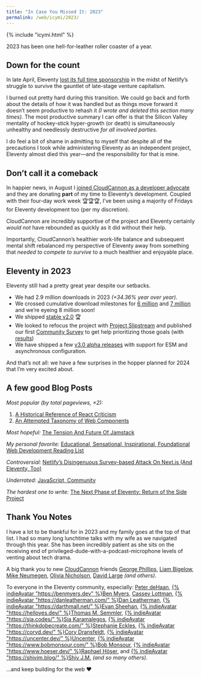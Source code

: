 ```yaml
---
title: "In Case You Missed It: 2023"
permalink: /web/icymi/2023/
---
```

{% include "icymi.html" %}

2023 has been one hell-for-leather roller coaster of a year.

## Down for the count

In late April, Eleventy [lost its full time sponsorship](/web/eleventy-side-project/) in the midst of Netlify’s struggle to survive the gauntlet of late-stage venture capitalism.

I burned out pretty hard during this transition. We could go back and forth about the details of how it was handled but as things move forward it doesn’t seem productive to rehash it _(I wrote and deleted this section many times)_. The most productive summary I can offer is that the Silicon Valley mentality of hockey-stick hyper-growth (or death) is simultaneously unhealthy and needlessly destructive _for all involved parties_.

I do feel a bit of shame in admitting to myself that despite all of the precautions I took while administering Eleventy as an independent project, Eleventy almost died this year—and the responsibility for that is mine.

## Don’t call it a comeback

In happier news, in August I [joined CloudCannon as a developer advocate](/web/cloudcannon/) and they are donating **part** of my time to Eleventy’s development. Coupled with their four-day work week 🏆🏆🏆, I’ve been using a majority of Fridays for Eleventy development too (per my discretion).

CloudCannon are incredibly supportive of the project and Eleventy certainly _would not_ have rebounded as quickly as it did without their help.

Importantly, CloudCannon’s healthier work-life balance and subsequent mental shift rebalanced my perspective of Eleventy away from something that _needed to compete to survive_ to a much healthier and enjoyable place.

## Eleventy in 2023

Eleventy still had a pretty great year despite our setbacks.

*  We had 2.9 million downloads in 2023 _(+34.36% year over year)_.
* We crossed cumulative download milestones for [6 million](https://www.11ty.dev/blog/six-million/) and [7 million](https://www.11ty.dev/blog/seven-million/) and we’re eyeing 8 million soon!
* We shipped [stable v2.0](https://www.11ty.dev/blog/eleventy-v2/) 🏆
* We looked to refocus the project with [Project Slipstream](https://github.com/11ty/eleventy/pull/3074) and published our first [Community Survey](https://www.11ty.dev/blog/community-survey/) to get help prioritizing those goals (with [results](https://www.11ty.dev/blog/community-survey-results/))
* We have shipped a few [v3.0 alpha releases](https://www.11ty.dev/blog/canary-eleventy-v3/) with support for ESM and asynchronous configuration.

And that’s not all: we have a few surprises in the hopper planned for 2024 that I’m very excited about.

## A few good Blog Posts

_Most popular (by total pageviews, ×2):_

1. [A Historical Reference of React Criticism](/web/react-criticism/)
1. [An Attempted Taxonomy of Web Components](/web/a-taxonomy-of-web-component-types/)

_Most hopeful:_ [The Tension And Future Of Jamstack](/web/jamstack-future/)

_My personal favorite:_ [Educational, Sensational, Inspirational, Foundational Web Development Reading List](/web/esif/)

_Controversial:_ [Netlify’s Disingenuous Survey-based Attack On Next.js (And Eleventy, Too)](/web/netlify-and-nextjs/)

_Underrated:_ [JavaScript, Community](/web/javascript-community/)

_The hardest one to write:_ [The Next Phase of Eleventy: Return of the Side Project](/web/eleventy-side-project/)

## Thank You Notes

I have a lot to be thankful for in 2023 and my family goes at the top of that list. I had so many long lunchtime talks with my wife as we navigated through this year. She has been incredibly patient as she sits on the receiving end of privileged-dude-with-a-podcast-microphone levels of venting about tech drama.

A big thank you to new [CloudCannon](https://cloudcannon.com/) friends [George Phillips](https://www.linkedin.com/in/georgepaulphillips/), [Liam Bigelow](https://github.com/bglw/), [Mike Neumegen](https://mikeneumegen.com/), [Olivia Nicholson](https://www.linkedin.com/in/olivia-nicholson-42a050127/), [David Large](https://www.linkedin.com/in/david-large-4875b81b2/) _(and others)_.

To everyone in the Eleventy community, especially: [Peter deHaan](https://about.me/peterdehaan), [{% indieAvatar "https://benmyers.dev" %}Ben Myers](https://benmyers.dev/), [Cassey Lottman](https://www.cassey.dev/), [{% indieAvatar "https://danleatherman.com/" %}Dan Leatherman](https://danleatherman.com/), [{% indieAvatar "https://darthmall.net/" %}Evan Sheehan](https://darthmall.net/), [{% indieAvatar "https://helloyes.dev/" %}Thomas M. Semmler](https://helloyes.dev/), [{% indieAvatar "https://sia.codes/" %}Sia Karamalegos](https://sia.codes/), [{% indieAvatar "https://thinkdobecreate.com/" %}Stephanie Eckles](https://thinkdobecreate.com/), [{% indieAvatar "https://coryd.dev/" %}Cory Dransfeldt](https://coryd.dev/), [{% indieAvatar "https://uncenter.dev/" %}Uncenter](https://uncenter.dev/), [{% indieAvatar "https://www.bobmonsour.com/" %}Bob Monsour](https://www.bobmonsour.com/), [{% indieAvatar "https://www.hoeser.dev/" %}Raphael Höser](https://www.hoeser.dev/), and [{% indieAvatar "https://shivjm.blog/" %}Shiv J.M.](https://shivjm.blog/) _(and so many others)_.

…and keep building for the web ❤️